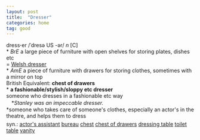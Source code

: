 ```yaml
---
layout: post
title:  "Dresser"
categories: home
tag: good
---
```

<DIV style="MARGIN: 0px 0px 5px">dress<B>·</B>er /ˈdresə US -ər/ <I>n</I> [C] <BR>* <I>BrE</I> a large piece of furniture with open shelves for storing plates, dishes etc<BR>= <A href="{{ site.baseurl }}/Welsh%20dresser"><U>Welsh dresser</U></A><BR>* <I>AmE</I> a piece of furniture with drawers for storing clothes, sometimes with a mirror on top<BR>British Equivalent: <B>chest of drawers</B><BR>* <B>a fashionable/stylish/sloppy etc dresser</B><BR>someone who dresses in a fashionable etc way<BR>　*<I>Stanley was an impeccable dresser.</I><BR>*someone who takes care of someone's clothes, especially an actor's in the theatre, and helps them to dress</DIV>
<DIV style="MARGIN: 0px 0px 5px">
<DIV style="MARGIN: 4px 0px">syn.: <A href="{{ site.baseurl }}/actor%27s%20assistant"><U>actor's assistant</U></A> <A href="{{ site.baseurl }}/bureau"><U>bureau</U></A> <A href="{{ site.baseurl }}/chest"><U>chest</U></A> <A href="{{ site.baseurl }}/chest%20of%20drawers"><U>chest of drawers</U></A> <A href="{{ site.baseurl }}/dressing%20table"><U>dressing table</U></A> <A href="{{ site.baseurl }}/toilet%20table"><U>toilet table</U></A> <A href="{{ site.baseurl }}/vanity"><U>vanity</U></A></DIV></DIV>
